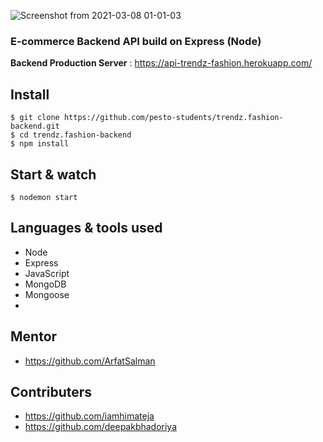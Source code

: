 ![Screenshot from 2021-03-08 01-01-03](https://user-images.githubusercontent.com/48173231/110252183-2eb95d80-7faa-11eb-8be8-c8eae8ed82c3.png)

### E-commerce Backend API build on Express (Node)

**Backend Production Server** : https://api-trendz-fashion.herokuapp.com/

## Install

    $ git clone https://github.com/pesto-students/trendz.fashion-backend.git
    $ cd trendz.fashion-backend
    $ npm install

## Start & watch

    $ nodemon start

## Languages & tools used

- Node
- Express
- JavaScript
- MongoDB
- Mongoose
-

## Mentor

- https://github.com/ArfatSalman

## Contributers

- https://github.com/iamhimateja
- https://github.com/deepakbhadoriya

